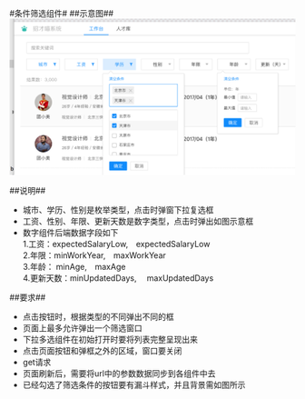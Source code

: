 #条件筛选组件#
##示意图##
![MacDown FilterBar](filterBar.png)


##说明##
- 城市、学历、性别是枚举类型，点击时弹窗下拉复选框
- 工资、性别、年限、更新天数是数字类型，点击时弹出如图示意框
- 数字组件后端数据字段如下 <br/>
   1.工资：expectedSalaryLow,&emsp;expectedSalaryLow<br/>
   2.年限：minWorkYear,&emsp;maxWorkYear<br/>
   3.年龄： minAge,&emsp;maxAge<br/>
   4.更新天数：minUpdatedDays, &emsp;maxUpdatedDays<br/>
   
   

##要求##
- 点击按钮时，根据类型的不同弹出不同的框 <br/>
- 页面上最多允许弹出一个筛选窗口 </br>
- 下拉多选组件在初始打开时要将列表完整呈现出来
- 点击页面按钮和弹框之外的区域，窗口要关闭
- get请求
- 页面刷新后，需要将url中的参数数据同步到各组件中去
- 已经勾选了筛选条件的按钮要有漏斗样式，并且背景需如图所示

